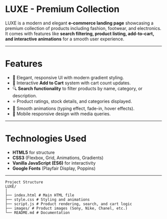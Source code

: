 #  LUXE - Premium Collection  

LUXE is a modern and elegant **e-commerce landing page** showcasing a premium collection of products including fashion, footwear, and electronics.  
It comes with features like **search filtering, product listing, add-to-cart, and interactive animations** for a smooth user experience.  

---

# Features  
- 🎨 Elegant, responsive UI with modern gradient styling.  
- 🛒 Interactive **Add to Cart** system with cart count updates.  
- 🔍 **Search functionality** to filter products by name, category, or description.  
- ⭐ Product ratings, stock details, and categories displayed.  
- 🎥 Smooth animations (typing effect, fade-in, hover effects).  
- 📱 Mobile responsive design with media queries.  

---
# Technologies Used  
- **HTML5** for structure  
- **CSS3** (Flexbox, Grid, Animations, Gradients)  
- **Vanilla JavaScript (ES6)** for interactivity  
- **Google Fonts** (Playfair Display, Poppins)  

---
```
Project Structure  
LUXE/
│
├── index.html # Main HTML file
├── style.css # Styling and animations
├── script.js # Product rendering, search, and cart logic
├── images/ # Product images (Sony, Nike, Chanel, etc.)
└── README.md # Documentation 
```
